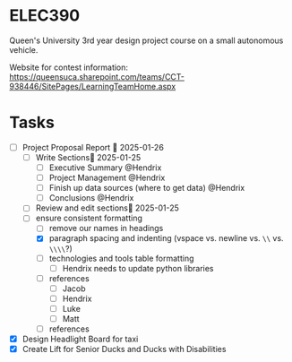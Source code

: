 # ELEC390
Queen's University 3rd year design project course on a small autonomous vehicle. 

Website for contest information: https://queensuca.sharepoint.com/teams/CCT-938446/SitePages/LearningTeamHome.aspx

# Tasks
- [ ] Project Proposal Report 📅 2025-01-26 
    - [ ] Write Sections📅 2025-01-25 
        - [ ] Executive Summary @Hendrix
        - [ ] Project Management @Hendrix
        - [ ] Finish up data sources (where to get data) @Hendrix
        - [ ] Conclusions @Hendrix
    - [ ] Review and edit sections🛫 2025-01-25 
    - [ ] ensure consistent formatting
        - [ ] remove our names in headings 
        - [x] paragraph spacing and indenting (vspace vs. newline vs. `\\` vs. `\\\\`?)
        - [ ] technologies and tools table formatting
            - [ ] Hendrix needs to update python libraries
        - [ ] references 
            - [ ] Jacob
            - [ ] Hendrix
            - [ ] Luke
            - [ ] Matt
        - [ ] references
- [x] Design Headlight Board for taxi
- [x] Create Lift for Senior Ducks and Ducks with Disabilities
